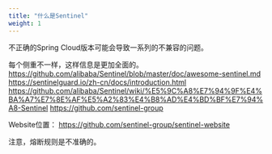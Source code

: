 ```yaml
---
title: "什么是Sentinel"
weight: 1
---
```




不正确的Spring Cloud版本可能会导致一系列的不兼容的问题。


每个侧重不一样，这样信息是更加全面的。
https://github.com/alibaba/Sentinel/blob/master/doc/awesome-sentinel.md
https://sentinelguard.io/zh-cn/docs/introduction.html
https://github.com/alibaba/Sentinel/wiki/%E5%9C%A8%E7%94%9F%E4%BA%A7%E7%8E%AF%E5%A2%83%E4%B8%AD%E4%BD%BF%E7%94%A8-Sentinel
https://github.com/sentinel-group


Website位置：
https://github.com/sentinel-group/sentinel-website


注意，熔断规则是不准确的。
